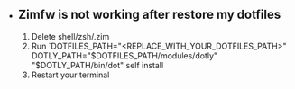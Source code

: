 - ## Zimfw is not working after restore my dotfiles
    1. Delete shell/zsh/.zim 
    2. Run `DOTFILES_PATH="<REPLACE_WITH_YOUR_DOTFILES_PATH>" DOTLY_PATH="$DOTFILES_PATH/modules/dotly" "$DOTLY_PATH/bin/dot" self install
    3. Restart your terminal
